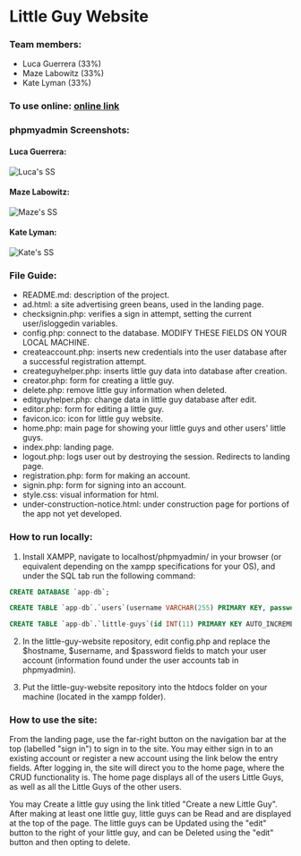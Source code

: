 # Little Guy Website

### Team members:
- Luca Guerrera (33%)
- Maze Labowitz (33%)
- Kate Lyman (33%)

### To use online: [online link](https://littleguycreator.great-site.net/)

### phpmyadmin Screenshots:

#### Luca Guerrera:
![Luca's SS](https://raw.githubusercontent.com/lucaguerrera/little-guy-website/refs/heads/issue-43-readme/assets/screenshots/LucaSS.png)

#### Maze Labowitz:
![Maze's SS](https://raw.githubusercontent.com/lucaguerrera/little-guy-website/refs/heads/issue-43-readme/assets/screenshots/MazeSS.png)

#### Kate Lyman:
![Kate's SS](https://raw.githubusercontent.com/lucaguerrera/little-guy-website/refs/heads/issue-43-readme/assets/screenshots/KateSS.png)

### File Guide:
- README.md: description of the project.
- ad.html: a site advertising green beans, used in the landing page.
- checksignin.php: verifies a sign in attempt, setting the current user/isloggedin variables.
- config.php: connect to the database. MODIFY THESE FIELDS ON YOUR LOCAL MACHINE.
- createaccount.php: inserts new credentials into the user database after a successful registration attempt.
- createguyhelper.php: inserts little guy data into database after creation.
- creator.php: form for creating a little guy.
- delete.php: remove little guy information when deleted.
- editguyhelper.php: change data in little guy database after edit.
- editor.php: form for editing a little guy.
- favicon.ico: icon for little guy website.
- home.php: main page for showing your little guys and other users' little guys.
- index.php: landing page.
- logout.php: logs user out by destroying the session. Redirects to landing page.
- registration.php: form for making an account.
- signin.php: form for signing into an account.
- style.css: visual information for html.
- under-construction-notice.html: under construction page for portions of the app not yet developed.

### How to run locally:

1. Install XAMPP, navigate to localhost/phpmyadmin/ in your browser (or equivalent depending on the xampp specifications for your OS), and under the SQL tab run the following command:
```sql
CREATE DATABASE `app-db`;

CREATE TABLE `app-db`.`users`(username VARCHAR(255) PRIMARY KEY, password VARCHAR(255) NOT NULL);

CREATE TABLE `app-db`.`little-guys`(id INT(11) PRIMARY KEY AUTO_INCREMENT, username VARCHAR(255) NOT NULL, name VARCHAR(255) NOT NULL, variant INT(1) NOT NULL);
```

2. In the little-guy-website repository, edit config.php and replace the $hostname, $username, and $password fields to match your user account (information found under the user accounts tab in phpmyadmin).

3. Put the little-guy-website repository into the htdocs folder on your machine (located in the xampp folder).

### How to use the site:

From the landing page, use the far-right button on the navigation bar at the top (labelled "sign in") to sign in to the site. You may either sign in to an existing account or register a new account using the link below the entry fields. After logging in, the site will direct you to the home page, where the CRUD functionality is. The home page displays all of the users Little Guys, as well as all the Little Guys of the other users.

You may Create a little guy using the link titled "Create a new Little Guy". After making at least one little guy, little guys can be Read and are displayed at the top of the page. The little guys can be Updated using the "edit" button to the right of your little guy, and can be Deleted using the "edit" button and then opting to delete.
